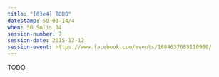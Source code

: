 ```yaml
---
title: "[03e4] TODO"
datestamp: 50-03-14/4
when: 50 Solis 14
session-number: 7
session-date: 2015-12-12
session-event: https://www.facebook.com/events/1684637685110960/
---
```

TODO
